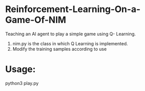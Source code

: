 # Reinforcement-Learning-On-a-Game-Of-NIM
Teaching an AI agent to play a simple game using Q- Learning.

1. nim.py is the class in which Q Learning is implemented.
2. Modify the training samples according to use

# Usage:
python3 play.py
